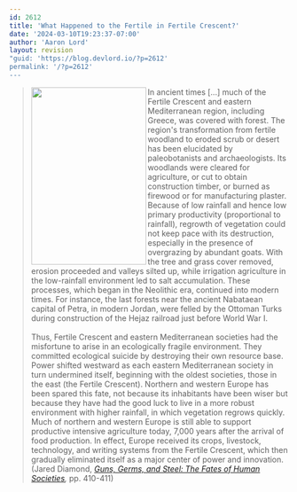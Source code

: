 ```yaml
---
id: 2612
title: 'What Happened to the Fertile in Fertile Crescent?'
date: '2024-03-10T19:23:37-07:00'
author: 'Aaron Lord'
layout: revision
"guid: 'https://blog.devlord.io/?p=2612'
permalink: '/?p=2612'
---
```


<blockquote><a href="http://www.amazon.com/gp/product/0393317552?ie=UTF8&amp;tag=lord1689-20&amp;linkCode=as2&amp;camp=1789&amp;creative=390957&amp;creativeASIN=0393317552"><img align="left" border="0" height="320" src="http://1.bp.blogspot.com/_OZWxOfjIgdA/TLE_rTRUXNI/AAAAAAAAJXg/exOF9Bu_P3k/s320/ggas.jpg" width="207" /></a>In ancient times [...] much of the Fertile Crescent and eastern Mediterranean region, including Greece, was covered with forest. The region's transformation from fertile woodland to eroded scrub or desert has been elucidated by paleobotanists and archaeologists. Its woodlands were cleared for agriculture, or cut to obtain construction timber, or burned as firewood or for manufacturing plaster. Because of low rainfall and hence low primary productivity (proportional to rainfall), regrowth of vegetation could not keep pace with its destruction, especially in the presence of overgrazing by abundant goats.  With the tree and grass cover removed, erosion proceeded and valleys silted up, while irrigation agriculture in the low-rainfall environment led to salt accumulation. These processes, which began in the Neolithic era, continued into modern times. For instance, the last forests near the ancient Nabataean capital of Petra, in modern Jordan, were felled by the Ottoman Turks during construction of the Hejaz railroad just before World War I.<br /><br />Thus, Fertile Crescent and eastern Mediterranean societies had the misfortune to arise in an ecologically fragile environment. They committed ecological suicide by destroying their own resource base. Power shifted westward as each eastern Mediterranean society in turn undermined itself, beginning with the oldest societies, those in the east (the Fertile Crescent). Northern and western Europe has been spared this fate, not because its inhabitants have been wiser but because they have had the good luck to live in a more robust environment with higher rainfall, in which vegetation regrows quickly. Much of northern and western Europe is still able to support productive intensive agriculture today, 7,000 years after the arrival of food production. In effect, Europe received its crops, livestock, technology, and writing systems from the Fertile Crescent, which then gradually eliminated itself as a major center of power and innovation. (Jared Diamond, <a href="http://www.amazon.com/gp/product/0393317552?ie=UTF8&amp;tag=lord1689-20&amp;linkCode=as2&amp;camp=1789&amp;creative=390957&amp;creativeASIN=0393317552" style="font-style:italic;">Guns, Germs, and Steel: The Fates of Human Societies</a><i>,</i> pp. 410-411)</blockquote>

<div class="blogger-post-footer"></div>